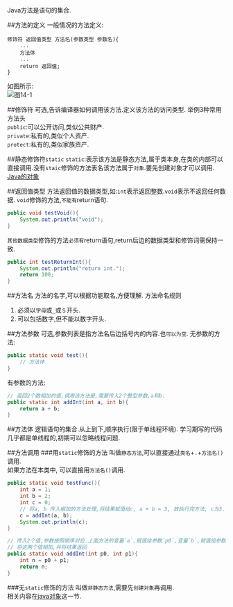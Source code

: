 Java方法是语句的集合.

##方法的定义
一般情况的方法定义:

	修饰符 返回值类型 方法名(参数类型 参数名){
		...
		方法体
		...
		return 返回值;
	}
	
如图所示:   
![图14-1](../../img/java/basic/14-1.jpg)   

##修饰符
可选,告诉编译器如何调用该方法.定义该方法的访问类型.
举例3种常用方法头   
`public`:可以公开访问,类似公共财产.   
`private`:私有的,类似个人资产.   
`protect`:私有的,类似家族资产.   

##静态修饰符`static`
`static`:表示该方法是静态方法,属于类本身,在类的内部可以直接调用.没有`staic`修饰的方法表名该方法属于`对象`.要先创建对象才可以调用.
[Java的对象](dashidan.com)

##返回值类型
方法返回值的数据类型,如:`int`表示返回整数.`void`表示不返回任何数据.
`void`修饰的方法,`不能有`return语句.

```java
public void testVoid(){
	System.out.println("void");
}
```
`其他数据类型`修饰的方法`必须有`return语句,return后边的数据类型和修饰词需保持一致.

```java
public int testReturnInt(){
	System.out.println("return int.");
	return 100;	
}
```
##方法名
方法的名字,可以根据功能取名,方便理解.
方法命名规则
1. 必须以`字母`或`_`或`＄`开头.
2. 可以包括数字,但不能以数字开头.

##方法参数
可选,参数列表是指方法名后边括号内的内容.也`可以为空`.
无参数的方法:
```java
public static void test(){
	// 方法体
}
```
有参数的方法:
```java
// 返回2个数相加的值,调用该方法是,需要传入2个整型参数,a和b.
public static int addInt(int a, int b){
	return a + b;
}
```

##方法体
逻辑语句的集合.从上到下,顺序执行(限于单线程环境).
学习期写的代码几乎都是单线程的,初期可以忽略线程问题.

##方法调用
###用`static`修饰的方法
叫做`静态方法`,可以直接通过`类名`+`.`+`方法名()`调用.   
如果方法在本类中, 可以直接用`方法名()`调用.
```java
public static void testFunc(){
	int a = 1;
	int b = 2;
	int c = 0;
	// 将a, b 传入相加的方法处理,将结果赋值给c, a + b = 3, 故执行完方法, c为3.
	c = addInt(a, b);
	System.out.println(c);
}

// 传入2个值,参数按照顺序对应.上面方法的变量`a`,赋值给参数`p0`,变量`b`,赋值给参数`p1`.
// 将这两个值相加,并将结果返回
public static void addInt(int p0, int p1){
	int n = p0 + p1;
	return n;
}
```

###无`static`修饰的方法
叫做`非静态方法`,需要先`创建对象`再调用.     
相关内容在[java对象](dashidan.com)这一节.   

